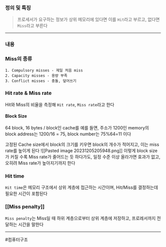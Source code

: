 ### 정의 및 특징
>프로세서가 요구하는 정보가 상위 메모리에 있다면 이를 `Hit`라고 부르고, 없다면 `Miss`라고 부른다
---
###  내용
### Miss의 종류
	1. Compulsory misses - 제일 처음 miss
	2. Capacity misses - 용량 부족
	3. Conflict misses - 충돌, 덮어쓰기

###  Hit rate & Miss rate
Hit와 Miss의 비율을 측정해 `Hit rate`, `Miss rate`라고 한다
#### Block Size
64 block, 16 bytes / block인 cache를 예를 들면, 
주소가 1200인 memory의 block address는 1200/16 = 75, block number는 75%64=11 이다

고정된 Cache size에서 block의 크기를 키우면 block의 개수가 적어지고, 이는 miss rate를 높이게 된다
![[Pasted image 20231205205948.png]]
이렇게 block size가 커질 수록 Miss rate가 줄어드는 듯 하다가도, 일정 수준 이상 올라가면 효과가 없고, 오히려 Miss rate가 높아지기까지 한다

### Hit time
`Hit time`은 메모리 구조에서 상위 계층에 접근하는 시간이며, Hit/Miss를 결정하는데 필요한 시간이 포함된다

### [[Miss penalty]]
`Miss penalty`는 Miss일 때 하위 계층으로부터 상위 계층에 저장하고, 프로레서까지 전달하는 시간을 말한다

---
#컴퓨터구조 